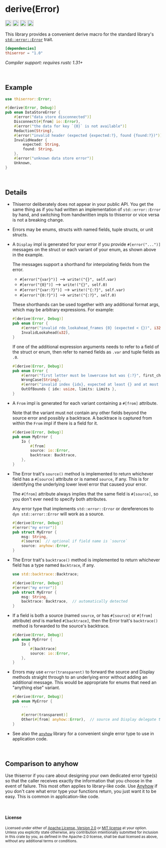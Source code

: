 derive(Error)
=============

[<img alt="github" src="https://img.shields.io/badge/github-dtolnay/thiserror-8da0cb?style=for-the-badge&labelColor=555555&logo=github" height="20">](https://github.com/dtolnay/thiserror)
[<img alt="crates.io" src="https://img.shields.io/crates/v/thiserror.svg?style=for-the-badge&color=fc8d62&logo=rust" height="20">](https://crates.io/crates/thiserror)
[<img alt="docs.rs" src="https://img.shields.io/badge/docs.rs-thiserror-66c2a5?style=for-the-badge&labelColor=555555&logo=docs.rs" height="20">](https://docs.rs/thiserror)
[<img alt="build status" src="https://img.shields.io/github/workflow/status/dtolnay/thiserror/CI/master?style=for-the-badge" height="20">](https://github.com/dtolnay/thiserror/actions?query=branch%3Amaster)

This library provides a convenient derive macro for the standard library's
[`std::error::Error`] trait.

[`std::error::Error`]: https://doc.rust-lang.org/std/error/trait.Error.html

```toml
[dependencies]
thiserror = "1.0"
```

*Compiler support: requires rustc 1.31+*

<br>

## Example

```rust
use thiserror::Error;

#[derive(Error, Debug)]
pub enum DataStoreError {
    #[error("data store disconnected")]
    Disconnect(#[from] io::Error),
    #[error("the data for key `{0}` is not available")]
    Redaction(String),
    #[error("invalid header (expected {expected:?}, found {found:?})")]
    InvalidHeader {
        expected: String,
        found: String,
    },
    #[error("unknown data store error")]
    Unknown,
}
```

<br>

## Details

- Thiserror deliberately does not appear in your public API. You get the same
  thing as if you had written an implementation of `std::error::Error` by hand,
  and switching from handwritten impls to thiserror or vice versa is not a
  breaking change.

- Errors may be enums, structs with named fields, tuple structs, or unit
  structs.

- A `Display` impl is generated for your error if you provide `#[error("...")]`
  messages on the struct or each variant of your enum, as shown above in the
  example.

  The messages support a shorthand for interpolating fields from the error.

    - `#[error("{var}")]`&ensp;⟶&ensp;`write!("{}", self.var)`
    - `#[error("{0}")]`&ensp;⟶&ensp;`write!("{}", self.0)`
    - `#[error("{var:?}")]`&ensp;⟶&ensp;`write!("{:?}", self.var)`
    - `#[error("{0:?}")]`&ensp;⟶&ensp;`write!("{:?}", self.0)`

  These shorthands can be used together with any additional format args, which
  may be arbitrary expressions. For example:

  ```rust
  #[derive(Error, Debug)]
  pub enum Error {
      #[error("invalid rdo_lookahead_frames {0} (expected < {})", i32::MAX)]
      InvalidLookahead(u32),
  }
  ```

  If one of the additional expression arguments needs to refer to a field of the
  struct or enum, then refer to named fields as `.var` and tuple fields as `.0`.

  ```rust
  #[derive(Error, Debug)]
  pub enum Error {
      #[error("first letter must be lowercase but was {:?}", first_char(.0))]
      WrongCase(String),
      #[error("invalid index {idx}, expected at least {} and at most {}", .limits.lo, .limits.hi)]
      OutOfBounds { idx: usize, limits: Limits },
  }
  ```

- A `From` impl is generated for each variant containing a `#[from]` attribute.

  Note that the variant must not contain any other fields beyond the source
  error and possibly a backtrace. A backtrace is captured from within the `From`
  impl if there is a field for it.

  ```rust
  #[derive(Error, Debug)]
  pub enum MyError {
      Io {
          #[from]
          source: io::Error,
          backtrace: Backtrace,
      },
  }
  ```

- The Error trait's `source()` method is implemented to return whichever field
  has a `#[source]` attribute or is named `source`, if any. This is for
  identifying the underlying lower level error that caused your error.

  The `#[from]` attribute always implies that the same field is `#[source]`, so
  you don't ever need to specify both attributes.

  Any error type that implements `std::error::Error` or dereferences to `dyn
  std::error::Error` will work as a source.

  ```rust
  #[derive(Error, Debug)]
  #[error("my error")]
  pub struct MyError {
      msg: String,
      #[source]  // optional if field name is `source`
      source: anyhow::Error,
  }
  ```

- The Error trait's `backtrace()` method is implemented to return whichever
  field has a type named `Backtrace`, if any.

  ```rust
  use std::backtrace::Backtrace;

  #[derive(Error, Debug)]
  #[error("my error")]
  pub struct MyError {
      msg: String,
      backtrace: Backtrace,  // automatically detected
  }
  ```

- If a field is both a source (named `source`, or has `#[source]` or `#[from]`
  attribute) *and* is marked `#[backtrace]`, then the Error trait's
  `backtrace()` method is forwarded to the source's backtrace.

  ```rust
  #[derive(Error, Debug)]
  pub enum MyError {
      Io {
          #[backtrace]
          source: io::Error,
      },
  }
  ```

- Errors may use `error(transparent)` to forward the source and Display methods
  straight through to an underlying error without adding an additional message.
  This would be appropriate for enums that need an "anything else" variant.

  ```rust
  #[derive(Error, Debug)]
  pub enum MyError {
      ...

      #[error(transparent)]
      Other(#[from] anyhow::Error),  // source and Display delegate to anyhow::Error
  }
  ```

- See also the [`anyhow`] library for a convenient single error type to use in
  application code.

  [`anyhow`]: https://github.com/dtolnay/anyhow

<br>

## Comparison to anyhow

Use thiserror if you care about designing your own dedicated error type(s) so
that the caller receives exactly the information that you choose in the event of
failure. This most often applies to library-like code. Use [Anyhow] if you don't
care what error type your functions return, you just want it to be easy. This is
common in application-like code.

[Anyhow]: https://github.com/dtolnay/anyhow

<br>

#### License

<sup>
Licensed under either of <a href="LICENSE-APACHE">Apache License, Version
2.0</a> or <a href="LICENSE-MIT">MIT license</a> at your option.
</sup>

<br>

<sub>
Unless you explicitly state otherwise, any contribution intentionally submitted
for inclusion in this crate by you, as defined in the Apache-2.0 license, shall
be dual licensed as above, without any additional terms or conditions.
</sub>
